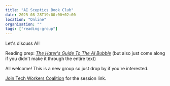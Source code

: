 ```yaml
---
title: "AI Sceptics Book Club"
date: 2025-08-28T19:00:00+02:00
location: "Online"
organisation: ""
tags: ["reading-group"]
---
```


Let's discuss AI! 

Reading prep: *[The Hater's Guide To The AI Bubble](https://www.wheresyoured.at/the-haters-gui)* (but also just come along if you didn't make it through the entire text)

All welcome! This is a new group so just drop by if you're interested.

[Join Tech Workers Coalition](/en/join) for the session link.